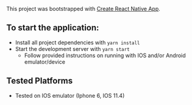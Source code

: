 This project was bootstrapped with [Create React Native App](https://github.com/react-community/create-react-native-app).

## To start the application:

- Install all project dependencies with `yarn install`
- Start the development server with `yarn start`
  - Follow provided instructions on running with IOS and/or Android emulator/device

## Tested Platforms

- Tested on IOS emulator (Iphone 6, IOS 11.4)
